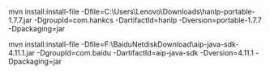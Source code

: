 mvn install:install-file -Dfile=‪C:\Users\Lenovo\Downloads\hanlp-portable-1.7.7.jar -DgroupId=com.hankcs -DartifactId=hanlp -Dversion=portable-1.7.7 -Dpackaging=jar


mvn install:install-file -Dfile=F:\BaiduNetdiskDownload\aip-java-sdk-4.11.1.jar -DgroupId=com.baidu -DartifactId=aip-java-sdk -Dversion=4.11.1 -Dpackaging=jar